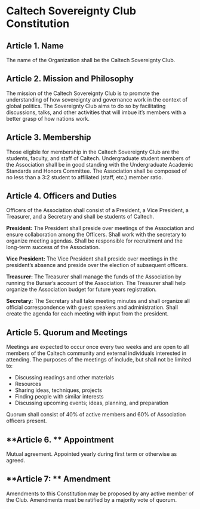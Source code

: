 # Caltech Sovereignty Club Constitution

## **Article 1.** Name
The name of the Organization shall be the Caltech Sovereignty Club. 

## **Article 2.** Mission and Philosophy
The mission of the Caltech Sovereignty Club is to promote the understanding of how sovereignty and governance work in the context of global politics. The Sovereignty Club aims to do so by facilitating discussions, talks, and other activities that will imbue it’s members with a better grasp of how nations work.

## **Article 3.** Membership
Those eligible for membership in the Caltech Sovereignty Club are the students, faculty, and staff of Caltech. Undergraduate student members of the Association shall be in good standing with the Undergraduate Academic Standards and Honors Committee. The Association shall be composed of no less than a 3:2 student to affiliated (staff, etc.)  member ratio.

## **Article 4.** Officers and Duties
Officers of the Association shall consist of a President, a Vice President, a Treasurer, and a Secretary and shall be students of Caltech.

**President:** The President shall preside over meetings of the Association and ensure collaboration among the Officers. Shall work with the secretary to organize meeting agendas. Shall be responsible for recruitment and the long-term success of the Association.

**Vice President:** The Vice President shall preside over meetings in the president’s absence and preside over the election of subsequent officers.

**Treasurer:** The Treasurer shall manage the funds of the Association by running the Bursar’s account of the Association. The Treasurer shall help organize the Association budget for future years registration.

**Secretary:** The Secretary shall take meeting minutes and shall organize all official correspondence with guest speakers and administration. Shall create the agenda for each meeting with input from the president.

## **Article 5.** Quorum and Meetings 
Meetings are expected to occur once every two weeks and are open to all members of the Caltech community and external individuals interested in attending. The purposes of the meetings of include, but shall not be limited to:
- Discussing readings and other materials
- Resources 
- Sharing ideas, techniques, projects
- Finding people with similar interests
- Discussing upcoming events; ideas, planning, and preparation

Quorum shall consist of 40% of active members and 60% of Association officers present. 

## **Article 6. ** Appointment
Mutual agreement. Appointed yearly during first term or otherwise as agreed.

## **Article 7: ** Amendment
Amendments to this Constitution may be proposed by any active member of the Club. Amendments must be ratified by a majority vote of quorum.



